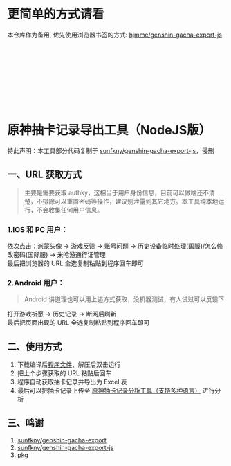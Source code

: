# 更简单的方式请看

本仓库作为备用, 优先使用浏览器书签的方式: [hjmmc/genshin-gacha-export-js](https://github.com/hjmmc/genshin-gacha-export-js)

<br>
<br>
<br>
<br>
<br>
<br>
<br>
<br>

# 原神抽卡记录导出工具（NodeJS版）

特此声明：本工具部分代码复制于 [sunfkny/genshin-gacha-export-js](https://github.com/sunfkny/genshin-gacha-export-js)，侵删

## 一、URL 获取方式

> 主要是需要获取 authky，这相当于用户身份信息，目前可以做啥还不清楚，不排除可以重置密码等操作，建议别泄露到其它地方。本工具纯本地运行，不会收集任何用户信息。

### 1.IOS 和 PC 用户：

依次点击：派蒙头像 -> 游戏反馈 -> 账号问题 -> 历史设备临时处理(国服)/怎么修改密码(国际服) -> 米哈游通行证管理  
最后把浏览器的 URL 全选复制粘贴到程序回车即可

### 2.Android 用户：

> Android 讲道理也可以用上述方式获取，没机器测试，有人试过可以反馈下

打开游戏祈愿 -> 历史记录 -> 断网后刷新  
最后把页面出现的 URL 全选复制粘贴到程序回车即可

## 二、使用方式

1. 下载编译后[程序文件](https://github.com/hjmmc/genshin-gacha-export-nodejs/releases)，解压后双击运行  
2. 把上个步骤获取的 URL 粘贴后回车
3. 程序自动获取抽卡记录并导出为 Excel 表
4. 最后可以把抽卡记录上传至 [原神抽卡记录分析工具（支持多种语言）](https://s.lhjmmc.cn/genshin/) 进行分析

## 三、鸣谢

1. [sunfkny/genshin-gacha-export](https://github.com/sunfkny/genshin-gacha-export)
2. [sunfkny/genshin-gacha-export-js](https://github.com/sunfkny/genshin-gacha-export-js)
3. [pkg](https://github.com/vercel/pkg)